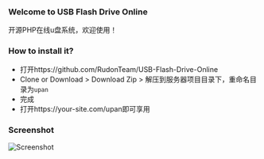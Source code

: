 ### Welcome to USB Flash Drive Online  ###
开源PHP在线u盘系统，欢迎使用！

### How to install it? ###
* 打开https://github.com/RudonTeam/USB-Flash-Drive-Online
* Clone or Download > Download Zip > 解压到服务器项目目录下，重命名目录为`upan`
* 完成
* 打开https://your-site.com/upan即可享用

### Screenshot  ###
![Screenshot](https://repository-images.githubusercontent.com/228742774/fd772680-2186-11ea-9c58-1a9fe3eaa45d)

